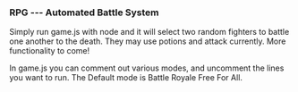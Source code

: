 ### RPG --- Automated Battle System ###

Simply run game.js with node and it will select two random fighters to battle one another to the death. They may use potions and attack currently. More functionality to come!

In game.js you can comment out various modes, and uncomment the lines you want to run. The Default mode is Battle Royale Free For All.